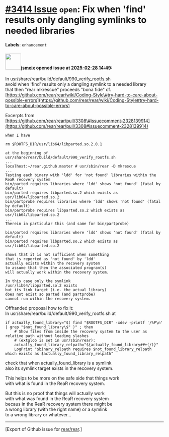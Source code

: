 [\#3414 Issue](https://github.com/rear/rear/issues/3414) `open`: Fix when 'find' results only dangling symlinks to needed libraries
===================================================================================================================================

**Labels**: `enhancement`

#### <img src="https://avatars.githubusercontent.com/u/1788608?u=925fc54e2ce01551392622446ece427f51e2f0ce&v=4" width="50">[jsmeix](https://github.com/jsmeix) opened issue at [2025-02-28 14:49](https://github.com/rear/rear/issues/3414):

In usr/share/rear/build/default/990\_verify\_rootfs.sh  
avoid when 'find' results only a dangling symlink to a needed library  
that then "rear mkrescue" proceeds "bona fide" cf.  
[https://github.com/rear/rear/wiki/Coding-Style\#try-hard-to-care-about-possible-errors](https://github.com/rear/rear/wiki/Coding-Style#try-hard-to-care-about-possible-errors)

Excerpts from  
[https://github.com/rear/rear/pull/3308\#issuecomment-2328139914](https://github.com/rear/rear/pull/3308#issuecomment-2328139914)

    when I have

    rm $ROOTFS_DIR/usr/lib64/libparted.so.2.0.1

    at the beginning of
    usr/share/rear/build/default/990_verify_rootfs.sh
    ...
    localhost:~/rear.github.master # usr/sbin/rear -D mkrescue
    ...
    Testing each binary with 'ldd' for 'not found' libraries within the ReaR recovery system
    bin/parted requires libraries where 'ldd' shows 'not found' (fatal by default)
    bin/parted requires libparted.so.2 which exists as usr/lib64/libparted.so.2
    bin/partprobe requires libraries where 'ldd' shows 'not found' (fatal by default)
    bin/partprobe requires libparted.so.2 which exists as usr/lib64/libparted.so.2
    ...
    Therein in particular this (and same for bin/partprobe)

    bin/parted requires libraries where 'ldd' shows 'not found' (fatal by default)
    bin/parted requires libparted.so.2 which exists as usr/lib64/libparted.so.2

    shows that it is not sufficient when something
    that is reported as 'not found' by 'ldd'
    actually exists within the recovery system
    to assume that then the associated program(s)
    will actually work within the recovery system.

    In this case only the symlink
    /usr/lib64/libparted.so.2 exists
    but its link target (i.e. the actual library)
    does not exist so parted (and partprobe)
    cannot run within the recovery system.

Offhanded proposal how to fix it:  
In usr/share/rear/build/default/990\_verify\_rootfs.sh at

    if actually_found_library="$( find "$ROOTFS_DIR" -xdev -printf '/%P\n' | grep "$not_found_library\$" )" ; then
        # Show files from inside the recovery system to the user as relative path without leading slashes
        # (extglob is set in usr/sbin/rear):
        actually_found_library_relpath="${actually_found_library##+(/)}"
        LogPrint "$binary_relpath requires $not_found_library_relpath which exists as $actually_found_library_relpath"

check that when actually\_found\_library is a symlink  
also its symlink target exists in the recovery system.

This helps to be more on the safe side that things work  
with what is found in the ReaR recovery system.

But this is no proof that things will actually work  
with what was found in the ReaR recovery system  
becaus in the ReaR recovery system there might be  
a wrong library (with the right name) or a symlink  
to a wrong library or whatever...

------------------------------------------------------------------------

\[Export of Github issue for
[rear/rear](https://github.com/rear/rear).\]
